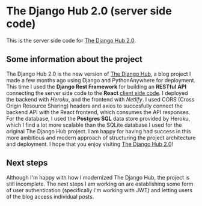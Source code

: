 # The Django Hub 2.0 (server side code)

This is the server side code for [The Django Hub 2.0](https://thedjangohub.netlify.app/).

## Some information about the project

The Django Hub 2.0 is the new version of [The Django Hub](https://github.com/jbbadano/the_django_hub), a blog project I made a few months ago using Django and PythonAnywhere for
deployment. This time I used the **Django Rest Framework** for building an **RESTful API** connecting the server side code 
to the **React** [client side code](https://github.com/jbbadano/the_django_hub_2.0_client). I deployed the backend with *Heroku*, and the frontend with *Netlify*. I used CORS 
(Cross Origin Resource Sharing) headers and axios to succesfully 
connect the backend API with the React frontend, which consumes the API responses. For the database, I used the **Postgres SQL** data store provided by Heroku, which I find a
lot more scalable than the SQLite database I used for the original The Django Hub project. I am happy for having had success in this more ambitious and modern approach of 
structuring the project architecture and deployment. I hope that you enjoy visiting [The Django Hub 2.0](https://thedjangohub.netlify.app/)!

## Next steps

Although I'm happy with how I modernized The Django Hub, the project is still incomplete. The next steps I am working on are establishing some form of user authentication (specifically I'm working with JWT) and letting users of the blog access individual posts.
